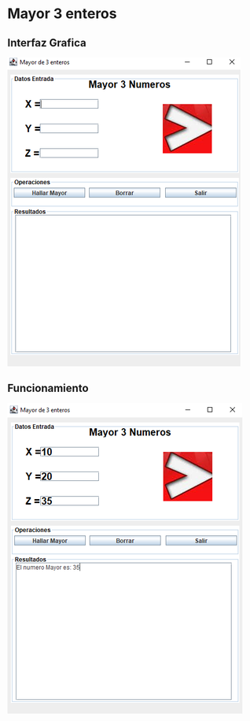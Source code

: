 # Mayor 3 enteros 

## Interfaz Grafica
![Pantallazo](Pantallazo.PNG "Pantallazo")

## Funcionamiento

![Captura](Captura.PNG "Captura")

